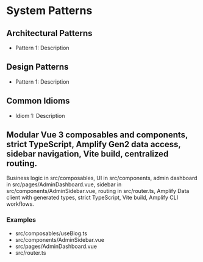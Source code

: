 # System Patterns

## Architectural Patterns

- Pattern 1: Description

## Design Patterns

- Pattern 1: Description

## Common Idioms

- Idiom 1: Description

## Modular Vue 3 composables and components, strict TypeScript, Amplify Gen2 data access, sidebar navigation, Vite build, centralized routing.

Business logic in src/composables, UI in src/components, admin dashboard in src/pages/AdminDashboard.vue, sidebar in src/components/AdminSidebar.vue, routing in src/router.ts, Amplify Data client with generated types, strict TypeScript, Vite build, Amplify CLI workflows.

### Examples

- src/composables/useBlog.ts
- src/components/AdminSidebar.vue
- src/pages/AdminDashboard.vue
- src/router.ts
